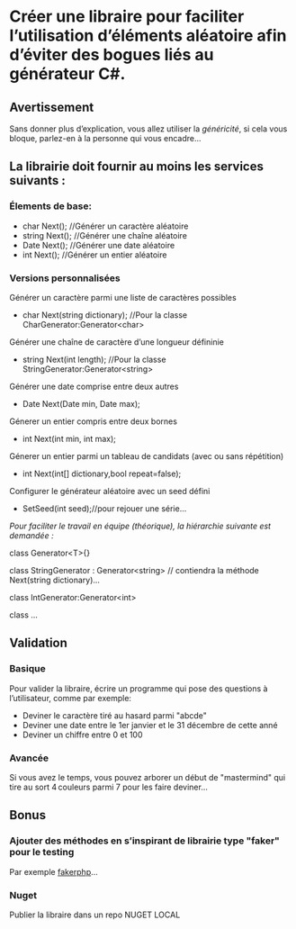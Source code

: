 # Créer une libraire pour faciliter l’utilisation d’éléments aléatoire afin d’éviter des bogues liés au générateur C#.

## Avertissement
Sans donner plus d’explication, vous allez utiliser la *généricité*, si cela vous bloque, parlez-en à la personne qui vous encadre...

## La librairie doit fournir au moins les services suivants :

### Élements de base:

- char Next(); //Générer un caractère aléatoire
- string Next(); //Générer une chaîne aléatoire
- Date Next(); //Générer une date aléatoire
- int Next(); //Générer un entier aléatoire

### Versions personnalisées
Générer  un caractère parmi une liste de caractères possibles
- char Next(string dictionary); //Pour la classe CharGenerator:Generator\<char\>

Générer une chaîne de caractère d’une longueur défininie

- string Next(int length); //Pour la classe StringGenerator:Generator\<string\>

Générer une date comprise entre deux autres
- Date Next(Date min, Date max);

Génerer un entier compris entre deux bornes
- int Next(int min, int max);

Génerer un entier parmi un tableau de candidats (avec ou sans répétition)
- int Next(int[] dictionary,bool repeat=false);

Configurer le générateur aléatoire avec un seed défini
- SetSeed(int seed);//pour rejouer une série...

*Pour faciliter le travail en équipe (théorique), la hiérarchie suivante est demandée :*

class Generator\<T\>{}

class StringGenerator : Generator\<string\> // contiendra la méthode Next(string dictionary)...

class IntGenerator:Generator\<int\>

class ...

## Validation

### Basique
Pour valider la libraire, écrire un programme qui pose des questions à l’utilisateur, comme par exemple:

- Deviner le caractère tiré au hasard parmi "abcde"
- Deviner une date entre le 1er janvier et le 31 décembre de cette anné
- Deviner un chiffre entre 0 et 100

### Avancée
Si vous avez le temps, vous pouvez arborer un début de "mastermind" qui tire au sort 4 couleurs parmi 7 pour les faire deviner...

## Bonus

### Ajouter des méthodes en s’inspirant de librairie type "faker" pour le testing
Par exemple [fakerphp](https://fakerphp.github.io/)...

### Nuget
Publier la libraire dans un repo NUGET LOCAL


